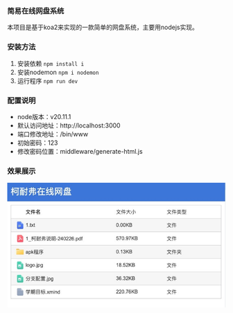 ### 简易在线网盘系统

本项目是基于koa2来实现的一款简单的网盘系统，主要用nodejs实现。

### 安装方法

1. 安装依赖  ```npm install i```
2. 安装nodemon ```npm i nodemon```
3. 运行程序 ```npm run dev```



### 配置说明

* node版本：v20.11.1
* 默认访问地址：http://localhost:3000
* 端口修改地址：/bin/www
* 初始密码：123
* 修改密码位置：middleware/generate-html.js

### 效果展示

![图片](https://raw.githubusercontent.com/boldiy/eiwen-disk/master/doc/image.png)